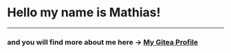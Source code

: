 # Hello my name is Mathias!
---
### and you will find more about me here -> [My Gitea Profile](https://git.noximity.com/mathiasclari)
